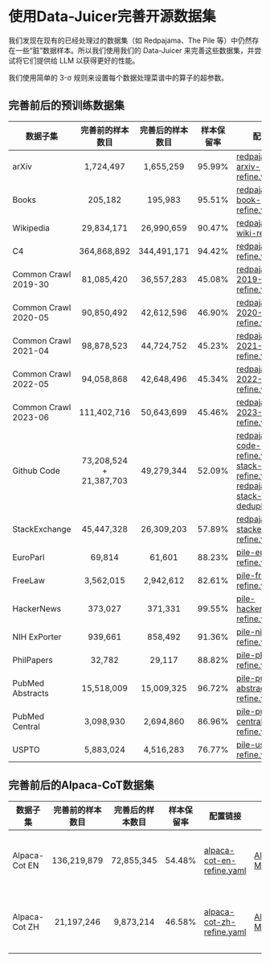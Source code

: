 # 使用Data-Juicer完善开源数据集

我们发现在现有的已经处理过的数据集（如 Redpajama、The Pile 等）中仍然存在一些“脏”数据样本。所以我们使用我们的 Data-Juicer 来完善这些数据集，并尝试将它们提供给 LLM 以获得更好的性能。

我们使用简单的 3-σ 规则来设置每个数据处理菜谱中的算子的超参数。

## 完善前后的预训练数据集

| 数据子集                 |          完善前的样本数目           |    完善后的样本数目    |   样本保留率   | 配置链接                                                                                                                                                                                                                                | 数据链接                                                                                                                                                                                                                                                                                       | 来源                       |
|----------------------|:---------------------------:|:--------------:|:---------:|-------------------------------------------------------------------------------------------------------------------------------------------------------------------------------------------------------------------------------------|--------------------------------------------------------------------------------------------------------------------------------------------------------------------------------------------------------------------------------------------------------------------------------------------|--------------------------|
| arXiv                |          1,724,497          |   1,655,259    |  95.99%   | [redpajama-arxiv-refine.yaml](redpajama-arxiv-refine.yaml)                                                                                                                                                                          | [Aliyun](https://dail-wlcb.oss-cn-wulanchabu.aliyuncs.com/LLM_data/our_refined_datasets/pretraining/redpajama-arxiv-refine-result.jsonl) <br> [ModelScope](https://modelscope.cn/datasets/Data-Juicer/redpajama-arxiv-refined-by-data-juicer/summary)                                       | Redpajama                |
| Books                |           205,182           |    195,983     |  95.51%   | [redpajama-book-refine.yaml](redpajama-book-refine.yaml)                                                                                                                                                                            | [Aliyun](https://dail-wlcb.oss-cn-wulanchabu.aliyuncs.com/LLM_data/our_refined_datasets/pretraining/redpajama-book-refine-result.jsonl) <br> [ModelScope](https://modelscope.cn/datasets/Data-Juicer/redpajama-book-refined-by-data-juicer/summary)                                         | Redpajama                |
| Wikipedia            |         29,834,171          |   26,990,659   |  90.47%   | [redpajama-wiki-refine.yaml](redpajama-wiki-refine.yaml)                                                                                                                                                                            | [Aliyun](https://dail-wlcb.oss-cn-wulanchabu.aliyuncs.com/LLM_data/our_refined_datasets/pretraining/redpajama-wiki-refine-result.jsonl) <br> [ModelScope](https://modelscope.cn/datasets/Data-Juicer/redpajama-wiki-refined-by-data-juicer/summary)                                         | Redpajama                |
| C4                   |         364,868,892         |  344,491,171   |  94.42%   | [redpajama-c4-refine.yaml](redpajama-c4-refine.yaml)                                                                                                                                                                                | [Aliyun](https://dail-wlcb.oss-cn-wulanchabu.aliyuncs.com/LLM_data/our_refined_datasets/pretraining/redpajama-c4-refine-result.jsonl) <br> [ModelScope](https://modelscope.cn/datasets/Data-Juicer/redpajama-c4-refined-by-data-juicer/summary)                                             | Redpajama                |
| Common Crawl 2019-30 |         81,085,420          |   36,557,283   |  45.08%   | [redpajama-cc-2019-30-refine.yaml](redpajama-cc-2019-30-refine.yaml)                                                                                                                                                                            | [Aliyun](https://dail-wlcb.oss-cn-wulanchabu.aliyuncs.com/LLM_data/our_refined_datasets/pretraining/redpajama-cc-refine-results/redpajama-cc-2019-30-refine-result.jsonl) <br> [ModelScope](https://modelscope.cn/datasets/Data-Juicer/redpajama-cc-2019-30-refined-by-data-juicer/summary) | Redpajama                |
| Common Crawl 2020-05 |         90,850,492          |   42,612,596   |  46.90%   | [redpajama-cc-2020-05-refine.yaml](redpajama-cc-2020-05-refine.yaml)                                                                                                                                                                            | [Aliyun](https://dail-wlcb.oss-cn-wulanchabu.aliyuncs.com/LLM_data/our_refined_datasets/pretraining/redpajama-cc-refine-results/redpajama-cc-2020-05-refine-result.jsonl) <br> [ModelScope](https://modelscope.cn/datasets/Data-Juicer/redpajama-cc-2020-05-refined-by-data-juicer/summary) | Redpajama                |
| Common Crawl 2021-04 |         98,878,523          |   44,724,752   |  45.23%   | [redpajama-cc-2021-04-refine.yaml](redpajama-cc-2021-04-refine.yaml)                                                                                                                                                                            | [Aliyun](https://dail-wlcb.oss-cn-wulanchabu.aliyuncs.com/LLM_data/our_refined_datasets/pretraining/redpajama-cc-refine-results/redpajama-cc-2021-04-refine-result.jsonl) <br> [ModelScope](https://modelscope.cn/datasets/Data-Juicer/redpajama-cc-2021-04-refined-by-data-juicer/summary) | Redpajama                |
| Common Crawl 2022-05 |         94,058,868          |   42,648,496   |  45.34%   | [redpajama-cc-2022-05-refine.yaml](redpajama-cc-2022-05-refine.yaml)                                                                                                                                                                            | [Aliyun](https://dail-wlcb.oss-cn-wulanchabu.aliyuncs.com/LLM_data/our_refined_datasets/pretraining/redpajama-cc-refine-results/redpajama-cc-2022-05-refine-result.jsonl) <br> [ModelScope](https://modelscope.cn/datasets/Data-Juicer/redpajama-cc-2022-05-refined-by-data-juicer/summary) | Redpajama                |
| Common Crawl 2023-06 |         111,402,716         |   50,643,699   |  45.46%   | [redpajama-cc-2023-06-refine.yaml](redpajama-cc-2023-06-refine.yaml)                                                                                                                                                                            | [Aliyun](https://dail-wlcb.oss-cn-wulanchabu.aliyuncs.com/LLM_data/our_refined_datasets/pretraining/redpajama-cc-refine-results/redpajama-cc-2023-06-refine-result.jsonl) <br> [ModelScope](https://modelscope.cn/datasets/Data-Juicer/redpajama-cc-2023-06-refined-by-data-juicer/summary) | Redpajama                |
| Github Code          | 73,208,524<br> + 21,387,703 |   49,279,344   |  52.09%   | [redpajama-code-refine.yaml](github_code/redpajama-code-refine.yaml)<br>[stack-code-refine.yaml](github_code/stack-code-refine.yaml)<br>[redpajama-stack-code-deduplicate.yaml](github_code/redpajama-stack-code-deduplicate.yaml)  | [Aliyun](https://dail-wlcb.oss-cn-wulanchabu.aliyuncs.com/LLM_data/our_refined_datasets/pretraining/redpajama-stack-code-refine-result.jsonl) <br> [ModelScope](https://modelscope.cn/datasets/Data-Juicer/redpajama-stack-code-refined-by-data-juicer/summary)                             | Redpajama<br>The Stack   |
| StackExchange        |         45,447,328          |   26,309,203   |  57.89%   | [redpajama-pile-stackexchange-refine.yaml](redpajama-pile-stackexchange-refine.yaml)                                                                                                                                                | [Aliyun](https://dail-wlcb.oss-cn-wulanchabu.aliyuncs.com/LLM_data/our_refined_datasets/pretraining/redpajama-pile-stackexchange-refine-result.jsonl) <br> [ModelScope](https://modelscope.cn/datasets/Data-Juicer/redpajama-pile-stackexchange-refined-by-data-juicer/summary)             | Redpajama<br>The Pile    |
| EuroParl             |           69,814            |     61,601     |  88.23%   | [pile-europarl-refine.yaml](pile-europarl-refine.yaml)                                                                                                                                                                              | [Aliyun](https://dail-wlcb.oss-cn-wulanchabu.aliyuncs.com/LLM_data/our_refined_datasets/pretraining/the-pile-europarl-refine-result.jsonl) <br> [ModelScope](https://modelscope.cn/datasets/Data-Juicer/the-pile-europarl-refined-by-data-juicer/summary)                                   | The Pile                 |
| FreeLaw              |          3,562,015          |   2,942,612    |  82.61%   | [pile-freelaw-refine.yaml](pile-freelaw-refine.yaml)                                                                                                                                                                                | [Aliyun](https://dail-wlcb.oss-cn-wulanchabu.aliyuncs.com/LLM_data/our_refined_datasets/pretraining/the-pile-freelaw-refine-result.jsonl) <br> [ModelScope](https://modelscope.cn/datasets/Data-Juicer/the-pile-freelaw-refined-by-data-juicer/summary)                                     | The Pile                 |
| HackerNews           |           373,027           |    371,331     |  99.55%   | [pile-hackernews-refine.yaml](pile-hackernews-refine.yaml)                                                                                                                                                                          | [Aliyun](https://dail-wlcb.oss-cn-wulanchabu.aliyuncs.com/LLM_data/our_refined_datasets/pretraining/the-pile-hackernews-refine-result.jsonl) <br> [ModelScope](https://modelscope.cn/datasets/Data-Juicer/the-pile-hackernews-refined-by-data-juicer/summary)                               | The Pile                 |
| NIH ExPorter         |           939,661           |    858,492     |  91.36%   | [pile-nih-refine.yaml](pile-nih-refine.yaml)                                                                                                                                                                                        | [Aliyun](https://dail-wlcb.oss-cn-wulanchabu.aliyuncs.com/LLM_data/our_refined_datasets/pretraining/the-pile-hin-refine-result.jsonl) <br> [ModelScope](https://modelscope.cn/datasets/Data-Juicer/the-pile-nih-refined-by-data-juicer/summary)                                             | The Pile                 |
| PhilPapers           |           32,782            |     29,117     |  88.82%   | [pile-philpaper-refine.yaml](pile-philpaper-refine.yaml)                                                                                                                                                                            | [Aliyun](https://dail-wlcb.oss-cn-wulanchabu.aliyuncs.com/LLM_data/our_refined_datasets/pretraining/the-pile-philpaper-refine-result.jsonl) <br> [ModelScope](https://modelscope.cn/datasets/Data-Juicer/the-pile-philpaper-refined-by-data-juicer/summary)                                 | The Pile                 |
| PubMed Abstracts     |         15,518,009          |   15,009,325   |  96.72%   | [pile-pubmed-abstract-refine.yaml](pile-pubmed-abstract-refine.yaml)                                                                                                                                                                | [Aliyun](https://dail-wlcb.oss-cn-wulanchabu.aliyuncs.com/LLM_data/our_refined_datasets/pretraining/the-pile-pubmed-abstract-refine-result.jsonl) <br> [ModelScope](https://modelscope.cn/datasets/Data-Juicer/the-pile-pubmed-abstracts-refined-by-data-juicer/summary)                    | The Pile                 |
| PubMed Central       |          3,098,930          |   2,694,860    |  86.96%   | [pile-pubmed-central-refine.yaml](pile-pubmed-central-refine.yaml)                                                                                                                                                                  | [Aliyun](https://dail-wlcb.oss-cn-wulanchabu.aliyuncs.com/LLM_data/our_refined_datasets/pretraining/the-pile-pubmed-central-refine-result.jsonl) <br> [ModelScope](https://modelscope.cn/datasets/Data-Juicer/the-pile-pubmed-central-refined-by-data-juicer/summary)                       | The Pile                 |
| USPTO                |          5,883,024          |   4,516,283    |  76.77%   | [pile-uspto-refine.yaml](pile-uspto-refine.yaml)                                                                                                                                                                                    | [Aliyun](https://dail-wlcb.oss-cn-wulanchabu.aliyuncs.com/LLM_data/our_refined_datasets/pretraining/the-pile-uspto-refine-result.jsonl) <br> [ModelScope](https://modelscope.cn/datasets/Data-Juicer/the-pile-uspto-refined-by-data-juicer/summary)                                         | The Pile                 |


## 完善前后的Alpaca-CoT数据集

| 数据子集              |         完善前的样本数目         |              完善后的样本数目              |   样本保留率   | 配置链接                                                                                                                                                                                                                                | 数据链接                                                                                                                                                                                                                                     | 来源                                            |
|-------------------|:------------------------:|:----------------------------------:|:---------:|-------------------------------------------------------------------------------------------------------------------------------------------------------------------------------------------------------------------------------------|------------------------------------------------------------------------------------------------------------------------------------------------------------------------------------------------------------------------------------------|-----------------------------------------------|
| Alpaca-Cot EN     |       136,219,879        | 72,855,345 |   54.48%   | [alpaca-cot-en-refine.yaml](alpaca_cot/alpaca-cot-en-refine.yaml)                                                                                                                                                                   | [Aliyun](https://dail-wlcb.oss-cn-wulanchabu.aliyuncs.com/LLM_data/our_refined_datasets/SFT/alpaca-cot-en-refine_result.jsonl) <br> [ModelScope](https://modelscope.cn/datasets/Data-Juicer/alpaca-cot-en-refined-by-data-juicer/summary) | [来自Alpaca-CoT的39个子集](alpaca_cot/README_ZH.md#完善的-alpaca-cot-数据集元信息) |
| Alpaca-Cot ZH     |        21,197,246        |             9,873,214              |  46.58%   | [alpaca-cot-zh-refine.yaml](alpaca_cot/alpaca-cot-zh-refine.yaml)                                                                                                                                                                   | [Aliyun](https://dail-wlcb.oss-cn-wulanchabu.aliyuncs.com/LLM_data/our_refined_datasets/SFT/alpaca-cot-zh-refine_result.jsonl) <br> [ModelScope](https://modelscope.cn/datasets/Data-Juicer/alpaca-cot-zh-refined-by-data-juicer/summary) | [来自Alpaca-CoT的28个子集](alpaca_cot/README_ZH.md#完善的-alpaca-cot-数据集元信息) |
